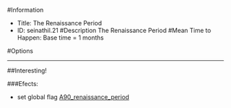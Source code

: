 #Information
 - Title: The Renaissance Period
 - ID: seinathil.21
#Description
The Renaissance Period
#Mean Time to Happen:
Base time = 1 months

#Options

___
##Interesting!

###Efects:<ul><li>set global flag [A90_renaissance_period](../flags/a90_renaissance_period.md)</li></ul>

